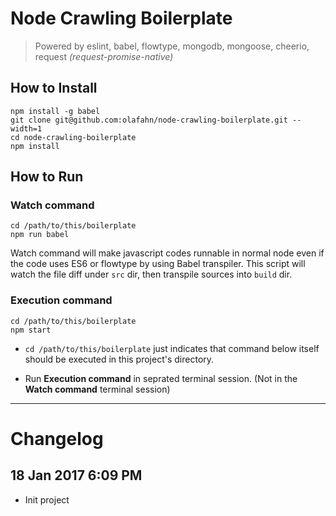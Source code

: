 # Node Crawling Boilerplate

> Powered by eslint, babel, flowtype, mongodb, mongoose, cheerio, request *(request-promise-native)*

## How to Install

```shell
npm install -g babel
git clone git@github.com:olafahn/node-crawling-boilerplate.git --width=1
cd node-crawling-boilerplate
npm install
```

## How to Run

### Watch command

```shell
cd /path/to/this/boilerplate
npm run babel
```

Watch command will make javascript codes runnable in normal node even if the code uses ES6 or flowtype by using Babel transpiler. This script will watch the file diff under `src` dir, then transpile sources into `build` dir.

### Execution command

```shell
cd /path/to/this/boilerplate
npm start
```

- `cd /path/to/this/boilerplate` just indicates that command below itself should be executed in this project's directory.

- Run **Execution command** in seprated terminal session. (Not in the **Watch command** terminal session)


---

# Changelog

## 18 Jan 2017 6:09 PM

- Init project

